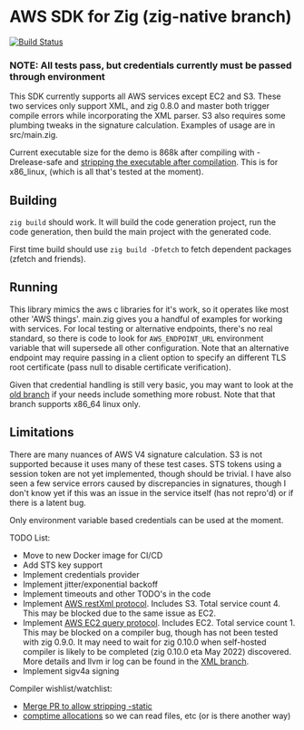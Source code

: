 # AWS SDK for Zig (zig-native branch)

[![Build Status](https://drone.lerch.org/api/badges/lobo/aws-sdk-for-zig/status.svg?ref=refs/heads/master)](https://drone.lerch.org/api/badges/lobo/aws-sdk-for-zig/)


### NOTE: All tests pass, but credentials currently must be passed through environment

This SDK currently supports all AWS services except EC2 and S3. These two
services only support XML, and zig 0.8.0 and master both trigger compile
errors while incorporating the XML parser. S3 also requires some plumbing
tweaks in the signature calculation. Examples of usage are in src/main.zig.

Current executable size for the demo is 868k after compiling with -Drelease-safe
and [stripping the executable after compilation](https://github.com/ziglang/zig/issues/351).
This is for x86_linux, (which is all that's tested at the moment).

## Building

`zig build` should work. It will build the code generation project, run
the code generation, then build the main project with the generated code.

First time build should use `zig build -Dfetch` to fetch dependent packages
(zfetch and friends).

## Running

This library mimics the aws c libraries for it's work, so it operates like most
other 'AWS things'. main.zig gives you a handful of examples for working with services.
For local testing or alternative endpoints, there's no real standard, so
there is code to look for `AWS_ENDPOINT_URL` environment variable that will
supersede all other configuration. Note that an alternative endpoint may
require passing in a client option to specify an different TLS root certificate
(pass null to disable certificate verification).

Given that credential handling is still very basic, you may want to look at
the [old branch](https://github.com/elerch/aws-sdk-for-zig/tree/aws-crt) if
your needs include something more robust. Note that that branch supports
x86_64 linux only.

## Limitations

There are many nuances of AWS V4 signature calculation. S3 is not supported
because it uses many of these test cases. STS tokens using a session token
are not yet implemented, though should be trivial. I have also seen a few
service errors caused by discrepancies in signatures, though I don't know yet
if this was an issue in the service itself (has not repro'd) or if there
is a latent bug.

Only environment variable based credentials can be used at the moment.

TODO List:

* Move to new Docker image for CI/CD
* Add STS key support
* Implement credentials provider
* Implement jitter/exponential backoff
* Implement timeouts and other TODO's in the code
* Implement [AWS restXml protocol](https://awslabs.github.io/smithy/1.0/spec/aws/aws-restxml-protocol.html).
  Includes S3. Total service count 4. This may be blocked due to the same issue as EC2.
* Implement [AWS EC2 query protocol](https://awslabs.github.io/smithy/1.0/spec/aws/aws-ec2-query-protocol.html).
  Includes EC2. Total service count 1. This may be blocked on a compiler bug,
  though has not been tested with zig 0.9.0. It may need to wait for zig 0.10.0
  when self-hosted compiler is likely to be completed (zig 0.10.0 eta May 2022)
  discovered. More details and llvm ir log can be found in the
  [XML branch](https://git.lerch.org/lobo/aws-sdk-for-zig/src/branch/xml).
* Implement sigv4a signing

Compiler wishlist/watchlist:

* [Merge PR to allow stripping -static](https://github.com/ziglang/zig/pull/8248)
* [comptime allocations](https://github.com/ziglang/zig/issues/1291) so we can read files, etc (or is there another way)
